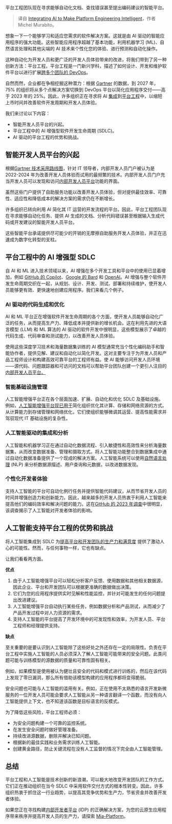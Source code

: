 
<!--
title: 集成AI到平台工程中以实现智能化
cover: https://cdn.thenewstack.io/media/2024/04/22801878-shutterstock_2362078849.jpeg
-->

平台工程团队现在寻求能够自动化文档、查找错误甚至提出编码建议的智能平台。

> 译自 [Integrating AI to Make Platform Engineering Intelligent](https://thenewstack.io/integrating-ai-to-make-platform-engineering-intelligent/)，作者 Michel Murabito。

想象一下一个能够学习和适应您需求的软件解决方案。这就是由 AI 驱动的智能应用程序的强大功能。这些智能应用程序超越了基本功能，利用机器学习 (ML)、自然语言处理和其他尖端的 AI 技术来个性化您的体验、进行预测和自动化操作。

这种自动化为开发人员和更广泛的开发人员体验带来的改进，将我们带到了另一种创新方法：平台工程。平台工程是一门新兴学科，描述了如何设计、开发和维护软件平台以进行扩展[跨多个团队的 DevOps](https://thenewstack.io/high-performing-devops-teams-build-self-service-platforms/)。

自然而然，企业都在争相挖掘这种潜力：根据 [Gartner](https://www.puppet.com/resources/state-of-platform-engineering#top) 的数据，到 2027 年，75% 的组织将从多个点解决方案切换到 DevOps 平台以简化应用程序交付——高于 2023 年的 25%。因此，许多组织正在寻求将 AI
[集成](https://thenewstack.io/ai/)到[平台工程](https://thenewstack.io/platform-engineering/)中，以缩短上市时间并改善软件开发周期和开发人员体验。

我们来讨论以下内容：

- 智能开发人员平台的兴起。
- 平台工程中的 AI 增强型软件开发生命周期 (SDLC)。
- AI 驱动的平台工程的优势和挑战。

## 智能开发人员平台的兴起

根据[Gartner 技术采用路线图](https://www.gartner.com/en/information-technology/technology-adoption-roadmap#:~:text=A%20technology%20adoption%20roadmap%20is,state%20to%20the%20desired%20outcome.)，针对 IT 领导者，内部开发人员门户被认为是 2022-2024 年为改善开发人员体验而试用的最频繁的技术。内部开发人员门户充当开发人员可以发现和访问[内部开发人员平台](https://thenewstack.io/7-core-elements-of-an-internal-developer-platform/)功能的界面。

虽然这些门户提供了自助服务功能以改善开发人员体验，但对提供最佳效率、可靠性、适应性和降低成本的解决方案的需求仍在不断增长。

许多组织已转向利用 AI 简化其 IT 运营的开发流程的平台。因此，平台工程团队现在寻求能够自动化任务、提供 AI 生成的文档、分析代码错误甚至根据输入生成代码或开发建议的智能开发人员平台。

这些智能平台承诺提供尽可能少的开销的无摩擦自助服务开发人员体验，并正在迅速成为数字化转型的支柱。

## 平台工程中的 AI 增强型 SDLC

自 AI 和 ML 进入技术领域以来，AI 增强在多个开发工具和平台中的使用已显着增加，例如 [GitHub 的 Copilot](https://github.com/features/copilot)、[Google 的 Bard](https://gemini.google.com/) 和 [OpenAI](https://chat.openai.com/)。AI 增强与整个软件开发生命周期交织在一起，从规划、设计、开发、测试、部署和持续维护，使开发人员能够更有效、更快速地创建应用程序。我们来看几个例子。

### AI 驱动的代码生成和优化

AI 和 ML 平台正在增强软件开发生命周期的各个方面，使开发人员能够自动化广泛的任务，从而提高生产力、降低成本并提供新的增长机会。这在利用先进的大语言模型 (LLM) 和 ML 算法的 AI 驱动的软件开发中很明显，这些模型展示了卓越的代码生成、代码审查和测试能力，以改善开发人员体验。

使用这些深度学习技术和海量数据集训练的 AI 模型通常充当个性化编码助手和智能协作者，提供见解、建议和自动化以简化开发。这对主要专注于为开发人员和产品工程师设计和构建高效可靠平台的工程师有益。使 AI 能够访问开发人员环境——源代码、问题跟踪器和可访问的文档可以帮助平台团队创建一个更引人注目的[内部开发人员平台。](https://mia-platform.eu/blog/internal-developer-platform-revolution/)

### 智能基础设施管理

人工智能增强平台正在各个层面加速、扩展、自动化和优化 SDLC 及基础设施。例如，[人工智能增强平台现已用于](https://symphony-solutions.com/insights/ai-in-software-develompent)简化组织优化其计算、存储和网络资源的方式。从计算能力到存储管理和网络优化，它们使组织能够微调其运营、提高性能需求并驾驭现代 IT 基础设施的复杂性。

### 人工智能驱动的集成和分析

人工智能和机器学习正在通过自动化数据流程、引入敏捷性和高效性来分析海量数据集，从而改变数据准备、管理和摄取方式。将人工智能功能整合到数据集成中通过自动化数据准备提供了一个现成的解决方案。人工智能系统可以使用[自然语言处理](https://www.leewayhertz.com/natural-language-processing/) (NLP) 来分析数据源描述、用户查询和元数据，以改进数据发现。

### 个性化开发者体验

支持人工智能的平台可自动化例行任务并提供智能代码建议，从而节省开发人员的时间并增强创造力和创新能力。因此，越来越多的开发人员热衷于利用人工智能来提高他们的编码效率和解决问题的能力。这在[GitHub 的 2023 年调查](https://github.blog/2023-11-08-the-state-of-open-source-and-ai/)中很明显，该调查揭示了人工智能对开发者体验的影响。

## 人工智能支持平台工程的优势和挑战

将人工智能集成到 SDLC 为[提高平台和开发团队的生产力和满意度](https://mia-platform.eu/blog/golden-paths-platform-engineering/) 提供了激动人心的可能性。然而，与任何事物一样，它也有缺点。

让我们看看两方面。

**优点**

1. 由于人工智能增强平台可以轻松分析客户反馈、使用数据和其他相关数据源，因此企业、平台和开发团队可以根据更准确的数据做出决策。
2. 它们为您的应用程序提供实时见解和性能监控，并针对可能发生的任何问题提出改进建议。
3. 人工智能增强平台自动执行某些任务，例如数据分析和产品测试，从而减少了产品开发过程中对人力资源的需求。
4. 支持人工智能的平台提高了开发环境中的可发现性和效率，为开发人员、平台工程师和经理提供支持。

**缺点**

至关重要的是要认识到人工智能除了这些好处之外还存在一定的局限性。负责在平台工程中实施人工智能的人员必须深入了解人工智能可能带来的安全问题。此类问题可能与训练模型的源数据的质量和可靠性固有相关。

例如，如果模型是使用被认为健壮且安全的代码和模式进行训练的，然后在该代码上发现了零日漏洞，那么所有借助该模型构建的应用程序都将变得脆弱。

安全问题也可能与人工智能的滥用有关。例如，正在使用不太熟悉的语言开发新微服务的一位开发人员可能会要求人工智能从另一种语言翻译一个函数，而没有向人工智能提供上下文，也不知道该函数是目标语言的反模式。

为了降低这些风险，平台工程师必须：

- 为安全问题构建一个可靠的监控系统。
- 在发生安全问题时做好管理准备。
- 持续改进源数据，删除并解决已知问题。
- 根据新的最佳实践和业务需求训练人工智能。
- 创建黄金路径，防止关键流程在没有人工监督的情况下完全由人工智能管理。

## 总结

平台工程和人工智能是技术创新的新浪潮，可以极大地改变开发团队的工作方式。它们正在推动组织在当今 SDLC 中采用软件交付方式的根本性转变。因此，许多组织热衷于抓住这一行业趋势，以提高其竞争优势和生产力，节省资金并改善开发者体验。

如果您正在寻找构建[内部开发者平台](https://mia-platform.eu/blog/seven-core-components-internal-developer-platform/) (IDP) 的正确解决方案，为您的云原生应用程序带来秩序并提高开发人员的生产力，请探索 [Mia-Platform](https://mia-platform.eu/)。
